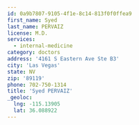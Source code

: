 ```yaml
---
id: 0a9b7807-9105-4f1e-8c14-813f0f0ffea9
first_name: Syed
last_name: PERVAIZ
license: M.D.
services:
  - internal-medicine
category: doctors
address: '4161 S Eastern Ave Ste B3'
city: 'Las Vegas'
state: NV
zip: '89119'
phone: 702-750-1314
title: 'Syed PERVAIZ'
_geoloc:
  lng: -115.13905
  lat: 36.088922
---
```

